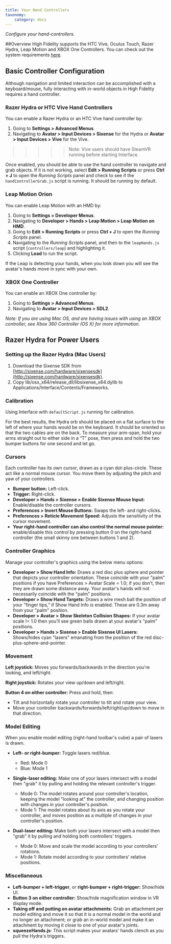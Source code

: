 ```yaml
---
title: Your Hand Controllers
taxonomy:
    category: docs 
---
```

*Configure your hand-controllers.*

##Overview
High Fidelity supports the HTC Vive, Oculus Touch, Razer Hydra, Leap Motion and XBOX One Controllers. You can check out the system requirements [here](../../../get-started/requirements). 

## Basic Controller Configuration

Although navigation and limited interaction can be accomplished with a keyboard/mouse, fully interacting with in-world objects in High Fidelity requires a hand controller.

### Razer Hydra or HTC Vive Hand Controllers

You can enable a Razer Hydra or an HTC Vive hand controller by:

1. Going to **Settings > Advanced Menus**.
2. Navigating to **Avatar > Input Devices > Sixense** for the Hydra or **Avatar > Input Devices > Vive** for the Vive.

> > > > > Note: Vive users should have SteamVR running before starting Interface.

Once enabled, you should be able to use the hand controller to navigate and grab objects. If it is not working, select **Edit > Running Scripts** or press **Ctrl + J** to open the *Running Scripts* panel and check to see if the `handControllerGrab.js` script is running. It should be running by default.

### Leap Motion Orion

You can enable Leap Motion with an HMD by:

1. Going to **Settings > Developer Menus**.
2. Navigating to **Developer > Hands > Leap Motion > Leap Motion on HMD**.
3. Going to **Edit > Running Scripts** or press **Ctrl + J** to open the *Running Scripts* panel.
4. Navigating to the *Running Scripts* panel, and then to the `leapHands.js` script (`controllers/leap`) and highlighting it.
5. Clicking **Load** to run the script.

If the Leap is detecting your hands, when you look down you will see the avatar's hands move in sync with your own.

### XBOX One Controller

You can enable an XBOX One controller by:

1. Going to **Settings > Advanced Menus**.
2. Navigating to **Avatar > Input Devices > SDL2**.

*Note: If you are using Mac OS, and are having issues with using an XBOX controller, see Xbox 360 Controller (OS X) for more information.*

## Razer Hydra for Power Users

### Setting up the Razer Hydra (Mac Users)

1. Download the Sixense SDK from [http://sixense.com/hardware/sixensesdk](http://sixense.com/hardware/sixensesdk).
2. Copy lib/osx_x64/release_dll/libsixense_x64.dylib to Applications/Interface/Contents/Frameworks.

### Calibration

Using Interface with `defaultScript.js` running for calibration.

For the best results, the Hydra orb should be placed on a flat surface to the left of where your hands would be on the keyboard. It should be oriented so that the two cables are on the back. To measure your arm-span, hold your arms straight out to either side in a “T” pose, then press and hold the two bumper buttons for one second and let go.

### Cursors

Each controller has its own cursor, drawn as a cyan dot-plus-circle. These act like a normal mouse cursor. You move them by adjusting the pitch and yaw of your controllers.

- **Bumper button:** Left-click.
- **Trigger:** Right-click.
- **Developer > Hands > Sixense > Enable Sixense Mouse Input:** Enable/disable the controller cursors.
- **Preferences > Invert Mouse Buttons:** Swaps the left- and right-clicks.
- **Preferences > Reticle Movement Speed:** Adjusts the sensitivity of the cursor movement.
- **Your right-hand controller can also control the normal mouse pointer:** enable/disable this control by pressing button 0 on the right-hand controller (the small skinny one between buttons 1 and 2).

### Controller Graphics

Manage your controller's graphics using the below menu options:

* **Developer > Show Hand Info:** Draws a red disc plus sphere and pointer that depicts your controller orientation. These coincide with your "palm" positions if you have Preferences > Avatar Scale = 1.0; if you don't, then they are drawn some distance away. Your avatar's hands will not necessarily coincide with the "palm" positions.
* **Developer > Show Hand Targets:** Draws a wire mesh ball the position of your "finger tips," if Show Hand Info is enabled. These are 0.3m away from your "palm" position.
* **Developer > Avatar > Show Skeleton Collision Shapes:** If your avatar scale != 1.0 then you'll see green balls drawn at your avatar's "palm" positions.
* **Developer > Hands > Sixense > Enable Sixense UI Lasers:** Shows/hides cyan "lasers" emanating from the position of the red disc-plus-sphere-and-pointer.

### Movement

**Left joystick:** Moves you forwards/backwards in the direction you're looking, and left/right.

**Right joystick:** Rotates your view up/down and left/right.

**Button 4 on either controller:** Press and hold, then:

- Tilt and horizontally rotate your controller to tilt and rotate your view.
- Move your controller backwards/forwards/left/right/up/down to move in that direction.



### Model Editing

When you enable model editing (right-hand toolbar's cube) a pair of lasers is drawn.

* **Left- or right-bumper:** Toggle lasers red/blue.

   * Red: Mode 0
   * Blue: Mode 1
* **Single-laser editing:** Make one of your lasers intersect with a model then "grab" it by pulling and holding the relevant controller's trigger.
  * Mode 0: The model rotates around your controller's location, keeping the model "looking at" the controller, and changing position with changes in your controller's position.
  * Mode 1: The model rotates about its axis as you rotate your controller, and moves position as a multiple of changes in your controller's position.
* **Dual-laser editing:** Make both your lasers intersect with a model then "grab" it by pulling and holding both controllers’ triggers.
  * Mode 0: Move and scale the model according to your controllers' rotations.
  * Mode 1: Rotate model according to your controllers' relative positions.

### Miscellaneous

* **Left-bumper + left-trigger**, or **right-bumper + right-trigger:** Show/hide UI.
* **Button 3 on either controller:** Show/hide magnification window in VR display mode.
* **Taking off and putting on avatar attachments:** Grab an attachment per model editing and move it so that it is a normal model in the world and no longer an attachment; or grab an in-world model and make it an attachment by moving it close to one of your avatar's joints.
* **squeezeHands.js**: This script makes your avatars' hands clench as you pull the Hydra's triggers.